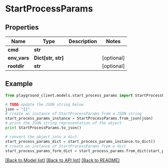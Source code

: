 # StartProcessParams


## Properties
Name | Type | Description | Notes
------------ | ------------- | ------------- | -------------
**cmd** | **str** |  | 
**env_vars** | **Dict[str, str]** |  | [optional] 
**rootdir** | **str** |  | [optional] 

## Example

```python
from playground_client.models.start_process_params import StartProcessParams

# TODO update the JSON string below
json = "{}"
# create an instance of StartProcessParams from a JSON string
start_process_params_instance = StartProcessParams.from_json(json)
# print the JSON string representation of the object
print StartProcessParams.to_json()

# convert the object into a dict
start_process_params_dict = start_process_params_instance.to_dict()
# create an instance of StartProcessParams from a dict
start_process_params_form_dict = start_process_params.from_dict(start_process_params_dict)
```
[[Back to Model list]](../README.md#documentation-for-models) [[Back to API list]](../README.md#documentation-for-api-endpoints) [[Back to README]](../README.md)


